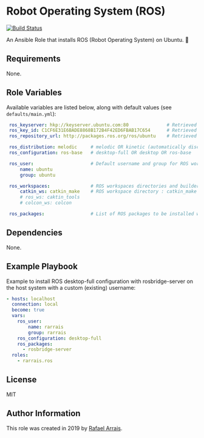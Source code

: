 Robot Operating System (ROS)
=========

[![Build Status](https://travis-ci.com/rarrais/ansible-role-ros.svg?branch=master)](https://travis-ci.com/rarrais/ansible-role-ros)

An Ansible Role that installs ROS (Robot Operating System) on Ubuntu. 🤖

Requirements
------------

None.

Role Variables
--------------

Available variables are listed below, along with default values (see `defaults/main.yml`):

   ```yaml
    ros_keyserver: hkp://keyserver.ubuntu.com:80              # Retrieved from ROS Installation instructions
    ros_key_id: C1CF6E31E6BADE8868B172B4F42ED6FBAB17C654      # Retrieved from ROS Installation instructions
    ros_repository_url: http://packages.ros.org/ros/ubuntu    # Retrieved from ROS Installation instructions

    ros_distribution: melodic     # melodic OR kinetic (automatically discoverable according to Ubuntu version)
    ros_configuration: ros-base   # desktop-full OR desktop OR ros-base

    ros_user:                     # Default username and group for ROS workspace installation
        name: ubuntu
        group: ubuntu

    ros_workspaces:               # ROS workspaces directories and builders definition
        catkin_ws: catkin_make    # ROS workspace directory : catkin_make OR catkin_tools OR colcon
        # ros_ws: caktin_tools
        # colcon_ws: colcon

    ros_packages:                 # List of ROS packages to be installed without ros-<distro> prefix
   ```

Dependencies
------------

None.

Example Playbook
----------------

Example to install ROS desktop-full configuration with rosbridge-server on the host system with a custom (existing) username:

   ```yaml
   - hosts: localhost
     connection: local
     become: true
     vars:
       ros_user:
           name: rarrais
           group: rarrais
       ros_configuration: desktop-full
       ros_packages:
         - rosbridge-server
     roles:
       - rarrais.ros
   ```


License
-------

MIT

Author Information
------------------

This role was created in 2019 by [Rafael Arrais](https://github.com/rarrais).
